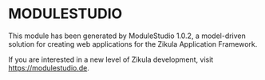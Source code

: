 # MODULESTUDIO

This module has been generated by ModuleStudio 1.0.2, a model-driven solution
for creating web applications for the Zikula Application Framework.

If you are interested in a new level of Zikula development, visit https://modulestudio.de.

